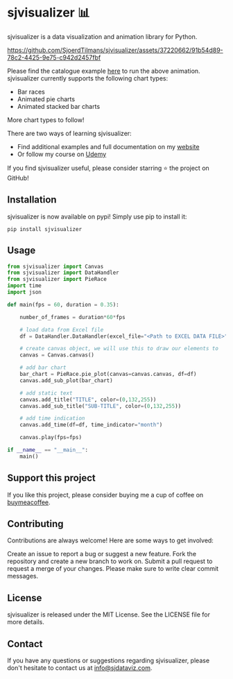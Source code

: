 # sjvisualizer 📊
sjvisualizer is a data visualization and animation library for Python. 

https://github.com/SjoerdTilmans/sjvisualizer/assets/37220662/91b54d89-78c2-4425-9e75-c942d2457fbf

Please find the catalogue example [here](https://github.com/SjoerdTilmans/sjvisualizer/blob/main/Examples/Catalogue.py) to run the above animation. sjvisualizer currently supports the following chart types:
- Bar races
- Animated pie charts
- Animated stacked bar charts

More chart types to follow! 

There are two ways of learning sjvisualizer:
- Find additional examples and full documentation on my [website](https://www.sjdataviz.com/software)
- Or follow my course on [Udemy](https://www.sjdataviz.com/course-link)

If you find sjvisualizer useful, please consider starring ⭐ the project on GitHub!

## Installation
sjvisualizer is now available on pypi! Simply use pip to install it:

```
pip install sjvisualizer
```

## Usage
```python
from sjvisualizer import Canvas
from sjvisualizer import DataHandler
from sjvisualizer import PieRace
import time
import json

def main(fps = 60, duration = 0.35):

    number_of_frames = duration*60*fps

    # load data from Excel file
    df = DataHandler.DataHandler(excel_file="<Path to EXCEL DATA FILE>", number_of_frames=number_of_frames).df

    # create canvas object, we will use this to draw our elements to
    canvas = Canvas.canvas()

    # add bar chart
    bar_chart = PieRace.pie_plot(canvas=canvas.canvas, df=df)
    canvas.add_sub_plot(bar_chart)

    # add static text
    canvas.add_title("TITLE", color=(0,132,255))
    canvas.add_sub_title("SUB-TITLE", color=(0,132,255))

    # add time indication
    canvas.add_time(df=df, time_indicator="month")

    canvas.play(fps=fps)

if __name__ == "__main__":
    main()
```

## Support this project
If you like this project, please consider buying me a cup of coffee on [buymeacoffee](https://www.buymeacoffee.com/SjoerdTilmans).
    
## Contributing
Contributions are always welcome! Here are some ways to get involved:

Create an issue to report a bug or suggest a new feature.
Fork the repository and create a new branch to work on.
Submit a pull request to request a merge of your changes.
Please make sure to write clear commit messages.

## License
sjvisualizer is released under the MIT License. See the LICENSE file for more details.

## Contact
If you have any questions or suggestions regarding sjvisualizer, please don't hesitate to contact us at info@sjdataviz.com.
